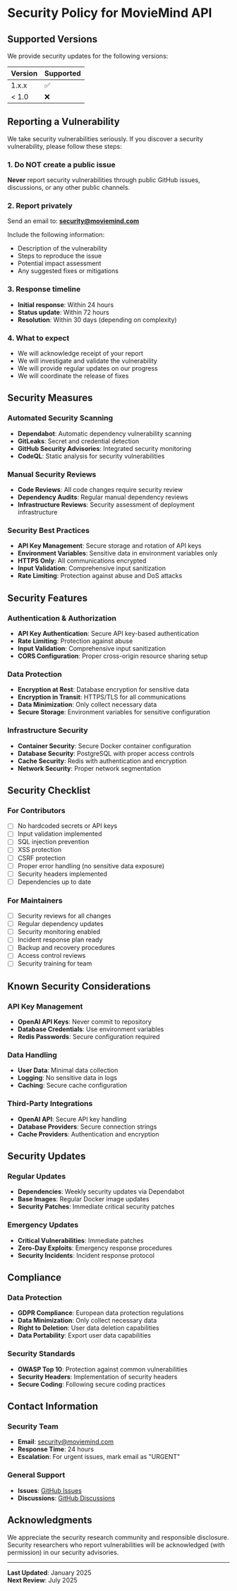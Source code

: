 # Security Policy for MovieMind API

## Supported Versions

We provide security updates for the following versions:

| Version | Supported          |
| ------- | ------------------ |
| 1.x.x  | :white_check_mark: |
| < 1.0   | :x:                |

## Reporting a Vulnerability

We take security vulnerabilities seriously. If you discover a security vulnerability, please follow these steps:

### 1. Do NOT create a public issue
**Never** report security vulnerabilities through public GitHub issues, discussions, or any other public channels.

### 2. Report privately
Send an email to: **security@moviemind.com**

Include the following information:
- Description of the vulnerability
- Steps to reproduce the issue
- Potential impact assessment
- Any suggested fixes or mitigations

### 3. Response timeline
- **Initial response**: Within 24 hours
- **Status update**: Within 72 hours
- **Resolution**: Within 30 days (depending on complexity)

### 4. What to expect
- We will acknowledge receipt of your report
- We will investigate and validate the vulnerability
- We will provide regular updates on our progress
- We will coordinate the release of fixes

## Security Measures

### Automated Security Scanning
- **Dependabot**: Automatic dependency vulnerability scanning
- **GitLeaks**: Secret and credential detection
- **GitHub Security Advisories**: Integrated security monitoring
- **CodeQL**: Static analysis for security vulnerabilities

### Manual Security Reviews
- **Code Reviews**: All code changes require security review
- **Dependency Audits**: Regular manual dependency reviews
- **Infrastructure Reviews**: Security assessment of deployment infrastructure

### Security Best Practices
- **API Key Management**: Secure storage and rotation of API keys
- **Environment Variables**: Sensitive data in environment variables only
- **HTTPS Only**: All communications encrypted
- **Input Validation**: Comprehensive input sanitization
- **Rate Limiting**: Protection against abuse and DoS attacks

## Security Features

### Authentication & Authorization
- **API Key Authentication**: Secure API key-based authentication
- **Rate Limiting**: Protection against abuse
- **Input Validation**: Comprehensive input sanitization
- **CORS Configuration**: Proper cross-origin resource sharing setup

### Data Protection
- **Encryption at Rest**: Database encryption for sensitive data
- **Encryption in Transit**: HTTPS/TLS for all communications
- **Data Minimization**: Only collect necessary data
- **Secure Storage**: Environment variables for sensitive configuration

### Infrastructure Security
- **Container Security**: Secure Docker container configuration
- **Database Security**: PostgreSQL with proper access controls
- **Cache Security**: Redis with authentication and encryption
- **Network Security**: Proper network segmentation

## Security Checklist

### For Contributors
- [ ] No hardcoded secrets or API keys
- [ ] Input validation implemented
- [ ] SQL injection prevention
- [ ] XSS protection
- [ ] CSRF protection
- [ ] Proper error handling (no sensitive data exposure)
- [ ] Security headers implemented
- [ ] Dependencies up to date

### For Maintainers
- [ ] Security reviews for all changes
- [ ] Regular dependency updates
- [ ] Security monitoring enabled
- [ ] Incident response plan ready
- [ ] Backup and recovery procedures
- [ ] Access control reviews
- [ ] Security training for team

## Known Security Considerations

### API Key Management
- **OpenAI API Keys**: Never commit to repository
- **Database Credentials**: Use environment variables
- **Redis Passwords**: Secure configuration required

### Data Handling
- **User Data**: Minimal data collection
- **Logging**: No sensitive data in logs
- **Caching**: Secure cache configuration

### Third-Party Integrations
- **OpenAI API**: Secure API key handling
- **Database Providers**: Secure connection strings
- **Cache Providers**: Authentication and encryption

## Security Updates

### Regular Updates
- **Dependencies**: Weekly security updates via Dependabot
- **Base Images**: Regular Docker image updates
- **Security Patches**: Immediate critical security patches

### Emergency Updates
- **Critical Vulnerabilities**: Immediate patches
- **Zero-Day Exploits**: Emergency response procedures
- **Security Incidents**: Incident response protocol

## Compliance

### Data Protection
- **GDPR Compliance**: European data protection regulations
- **Data Minimization**: Only collect necessary data
- **Right to Deletion**: User data deletion capabilities
- **Data Portability**: Export user data capabilities

### Security Standards
- **OWASP Top 10**: Protection against common vulnerabilities
- **Security Headers**: Implementation of security headers
- **Secure Coding**: Following secure coding practices

## Contact Information

### Security Team
- **Email**: security@moviemind.com
- **Response Time**: 24 hours
- **Escalation**: For urgent issues, mark email as "URGENT"

### General Support
- **Issues**: [GitHub Issues](https://github.com/lukaszzychal/moviemind-api-public/issues)
- **Discussions**: [GitHub Discussions](https://github.com/lukaszzychal/moviemind-api-public/discussions)

## Acknowledgments

We appreciate the security research community and responsible disclosure. Security researchers who report vulnerabilities will be acknowledged (with permission) in our security advisories.

---

**Last Updated**: January 2025  
**Next Review**: July 2025
